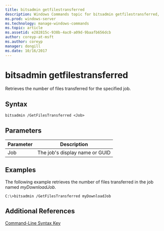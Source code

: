 ```yaml
---
title: bitsadmin getfilestransferred
description: Windows Commands topic for bitsadmin getfilestransferred, which retrieves the number of files transferred for the specified job.
ms.prod: windows-server
ms.technology: manage-windows-commands
ms.topic: article
ms.assetid: e282815c-938b-4ac0-a09d-9baafb656dcb
author: coreyp-at-msft
ms.author: coreyp
manager: dongill
ms.date: 10/16/2017
---
```


# bitsadmin getfilestransferred

Retrieves the number of files transferred for the specified job.

## Syntax

```
bitsadmin /GetFilesTransferred <Job>
```

## Parameters

|Parameter|Description|
|---------|-----------|
|Job|The job's display name or GUID|

## <a name=BKMK_examples></a>Examples

The following example retrieves the number of files transferred in the job named *myDownloadJob*.
```
C:\>bitsadmin /GetFilesTransferred myDownloadJob
```

## Additional References

[Command-Line Syntax Key](command-line-syntax-key.md)